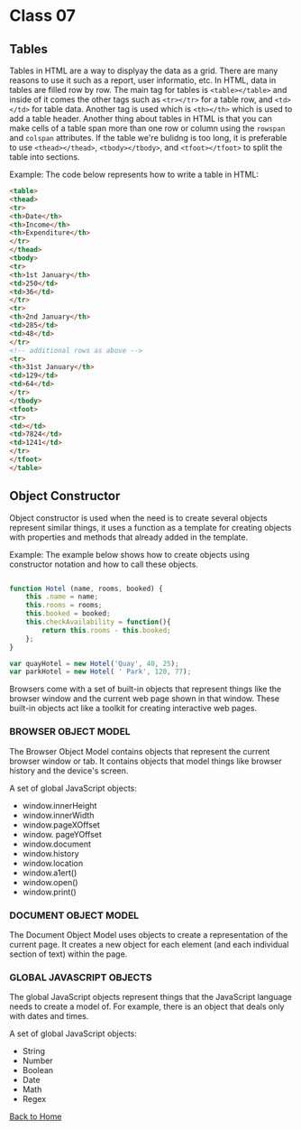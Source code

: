 # Class 07

## Tables

Tables in HTML are a way to displyay the data as a grid. There are many reasons to use it such as a report, user informatio, etc.
In HTML, data in tables are filled row by row. The main tag for tables is `<table></table>` and inside of it comes the other tags such as `<tr></tr>` for a table row, and `<td></td>` for table data. Another tag is used which is `<th></th>` which is used to add a table header. Another thing about tables in HTML is that you can make cells of a table span more than one row or column using the `rowspan` and `colspan` attributes. If the table we're bulidng is too long, it is preferable to use `<thead></thead>`, `<tbody></tbody>`, and `<tfoot></tfoot>` to split the table into sections.

Example:
The code below represents how to write a table in HTML:

```html
<table>
<thead>
<tr>
<th>Date</th>
<th>Income</th>
<th>Expenditure</th>
</tr>
</thead>
<tbody>
<tr>
<th>1st January</th>
<td>250</td>
<td>36</td>
</tr>
<tr>
<th>2nd January</th>
<td>285</td>
<td>48</td>
</tr>
<!-- additional rows as above -->
<tr>
<th>31st January</th>
<td>129</td>
<td>64</td>
</tr>
</tbody>
<tfoot>
<tr>
<td></td>
<td>7824</td>
<td>1241</td>
</tr>
</tfoot>
</table>

```

## Object Constructor

Object constructor is used when the need is to create several objects represent similar things, it uses a function as a template for creating objects with properties and methods that already added in the template.

Example:
The example below shows how to create objects using constructor notation and how to call these objects.

```javascript

function Hotel (name, rooms, booked) {
    this .name = name;
    this.rooms = rooms;
    this.booked = booked;
    this.checkAvailability = function(){
        return this.rooms - this.booked;
    };
}

var quayHotel = new Hotel('Quay', 40, 25);
var parkHotel = new Hotel( ' Park', 120, 77);

```

Browsers come with a set of built-in objects that represent things like the browser window and the current web page shown in that window. These built-in objects act like a toolkit for creating interactive web pages.

### BROWSER OBJECT MODEL

The Browser Object Model contains objects that represent the current browser window or tab. It contains objects that model things like browser history and the device's screen.

A set of global JavaScript objects:

* window.innerHeight
* window.innerWidth
* window.pageXOffset
* window. pageYOffset
* window.document
* window.history
* window.location
* window.a1ert()
* window.open()
* window.print()

### DOCUMENT OBJECT MODEL

The Document Object Model uses objects to create a representation of the current page. It creates a new object for each element (and each individual section of text) within the page.

### GLOBAL JAVASCRIPT OBJECTS

The global JavaScript objects represent things that the JavaScript language needs to create a model of. For example, there is an object that deals only with dates and times.

A set of global JavaScript objects:

* String
* Number
* Boolean
* Date
* Math
* Regex

[Back to Home](README.md)

